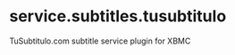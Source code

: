 service.subtitles.tusubtitulo
==============================
TuSubtitulo.com subtitle service plugin for XBMC

